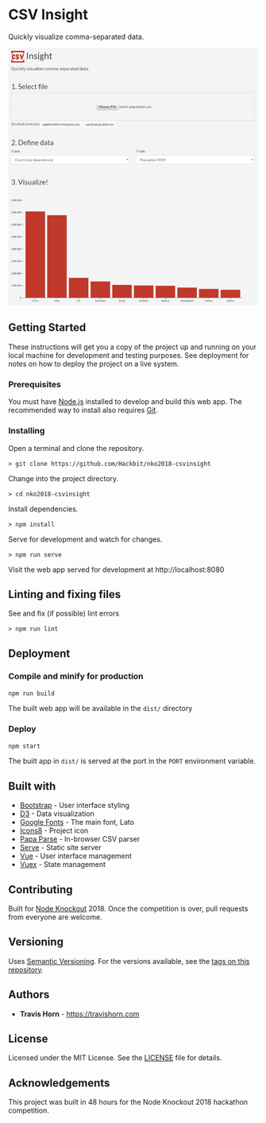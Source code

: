 # CSV Insight

Quickly visualize comma-separated data.

![Screenshot](screenshot-201810280940.png)

## Getting Started

These instructions will get you a copy of the project up and running on your local machine for
development and testing purposes. See deployment for notes on how to deploy the project on a live
system.

### Prerequisites

You must have [Node.js](https://nodejs.org/en/) installed to develop and build this web app. The
recommended way to install also requires [Git](https://git-scm.com/).

### Installing

Open a terminal and clone the repository.

```
> git clone https://github.com/Hackbit/nko2018-csvinsight
```

Change into the project directory.

```
> cd nko2018-csvinsight
```

Install dependencies.

```
> npm install
```

Serve for development and watch for changes.

```
> npm run serve
```

Visit the web app served for development at http://localhost:8080

## Linting and fixing files

See and fix (if possible) lint errors

```
> npm run lint
```

## Deployment

### Compile and minify for production

```
npm run build
```

The built web app will be available in the `dist/` directory

### Deploy

```
npm start
```

The built app in `dist/` is served at the port in the `PORT` environment variable.

## Built with

- [Bootstrap](https://getbootstrap.com) - User interface styling
- [D3](https://d3js.org/) - Data visualization
- [Google Fonts](https://fonts.google.com) - The main font, Lato
- [Icons8](https://icons8.com/) - Project icon
- [Papa Parse](https://www.papaparse.com/) - In-browser CSV parser
- [Serve](https://github.com/zeit/serve#readme) - Static site server
- [Vue](https://vuejs.org/) - User interface management
- [Vuex](https://vuex.vuejs.org/) - State management

## Contributing

Built for [Node Knockout](https://www.nodeknockout.com/) 2018. Once the competition
is over, pull requests from everyone are welcome.

## Versioning

Uses [Semantic Versioning](https://semver.org/). For the versions available, see the
[tags on this repository](https://github.com/Hackbit/nko2018-csvinsight/tags).

## Authors

- **Travis Horn** - https://travishorn.com

## License

Licensed under the MIT License. See the [LICENSE](LICENSE) file for details.

## Acknowledgements

This project was built in 48 hours for the Node Knockout 2018 hackathon competition.
